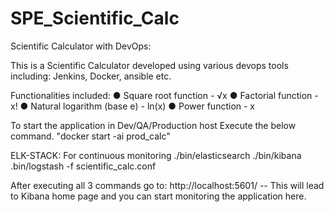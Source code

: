 # SPE_Scientific_Calc
Scientific Calculator with DevOps:

This is a Scientific Calculator developed using various devops tools including: Jenkins, Docker, ansible etc.

Functionalities included: ● Square root function - √x ● Factorial function - x! ● Natural logarithm (base е) - ln(x) ● Power function - x

To start the application in Dev/QA/Production host Execute the below command. "docker start -ai prod_calc"

ELK-STACK: For continuous monitoring ./bin/elasticsearch ./bin/kibana .bin/logstash -f scientific_calc.conf

After executing all 3 commands go to: http://localhost:5601/ -- This will lead to Kibana home page and you can start monitoring the application here.
